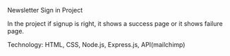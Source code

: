 Newsletter Sign in Project

In the project if signup is right, it shows a success page or it shows failure page.




Technology: HTML, CSS, Node.js, Express.js, API(mailchimp)
